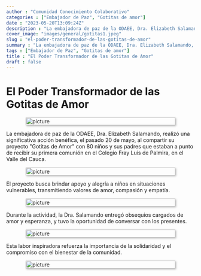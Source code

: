 ```yaml
---
author : "Comunidad Conocimiento Colaborativo"
categories : ["Embajador de Paz", "Gotitas de amor"]
date : "2023-05-20T13:09:24Z"
description : "La embajadora de paz de la ODAEE, Dra. Elizabeth Salamando, realizó una significativa acción benéfica al compartir su proyecto Gotitas de Amor con 80 niños y sus padres que estaban a punto de recibir su primera comunión en el Colegio Fray Luis de Palmira, en el Valle del Cauca."
cover_image: "images/general/gotitas1.jpeg"
slug : "el-poder-transformador-de-las-gotitas-de-amor"
summary : "La embajadora de paz de la ODAEE, Dra. Elizabeth Salamando, realizó una significativa acción benéfica al compartir su proyecto Gotitas de Amor con 80 niños y sus padres que estaban a punto de recibir su primera comunión en el Colegio Fray Luis de Palmira, en el Valle del Cauca. El proyecto busca brindar apoyo y alegría a niños en situaciones vulnerables, transmitiendo valores de amor, compasión y empatía. Durante la actividad, la Dra. Salamando entregó obsequios cargados de amor y esperanza, y tuvo la oportunidad de conversar con los presentes. Esta labor inspiradora refuerza la importancia de la solidaridad y el compromiso con el bienestar de la comunidad."
tags : ["Embajador de Paz", "Gotitas de amor"]
title : "El Poder Transformador de las Gotitas de Amor"
draft : false
---
```


# El Poder Transformador de las Gotitas de Amor

<div style="display:flex; justify-content:center;">
  <img src="/images/general/gotitas1.jpeg" alt="picture" style="width:100%; max-width:400px; box-shadow: 2px 2px 5px rgba(0,0,0,0.3);">
</div>


La embajadora de paz de la ODAEE, Dra. Elizabeth Salamando, realizó una significativa acción benéfica, el pasado 20 de mayo, al compartir su proyecto "Gotitas de Amor" con 80 niños y sus padres que estaban a punto de recibir su primera comunión en el Colegio Fray Luis de Palmira, en el Valle del Cauca.

<div style="display:flex; justify-content:center;">
  <img src="/images/general/gotitas2.jpeg" alt="picture" style="width:100%; max-width:400px; box-shadow: 2px 2px 5px rgba(0,0,0,0.3);">
</div>

El proyecto busca brindar apoyo y alegría a niños en situaciones vulnerables, transmitiendo valores de amor, compasión y empatía.

<div style="display:flex; justify-content:center;">
  <img src="/images/general/gotitas3.jpeg" alt="picture" style="width:100%; max-width:400px; box-shadow: 2px 2px 5px rgba(0,0,0,0.3);">
</div>

Durante la actividad, la Dra. Salamando entregó obsequios cargados de amor y esperanza, y tuvo la oportunidad de conversar con los presentes.

<div style="display:flex; justify-content:center;">
  <img src="/images/general/gotitas4.jpeg" alt="picture" style="width:100%; max-width:400px; box-shadow: 2px 2px 5px rgba(0,0,0,0.3);">
</div>

Esta labor inspiradora refuerza la importancia de la solidaridad y el compromiso con el bienestar de la comunidad.


<div style="display:flex; justify-content:center;">
  <img src="/images/general/gotitas5.jpeg" alt="picture" style="width:100%; max-width:400px; box-shadow: 2px 2px 5px rgba(0,0,0,0.3);">
</div>